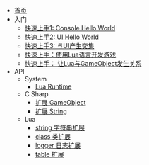 - [首页](/)
- 入门
  - [快速上手1: Console Hello World](/guide/quickstart/quickstart1)
  - [快速上手2: UI Hello World](/guide/quickstart/quickstart2) 
  - [快速上手3: 与UI产生交集](/guide/quickstart/quickstart3) 
  - [快速上手：使用Lua语言开发游戏](/guide/quickstart/quickstart_lua_1)
  - [快速上手： 让Lua与GameObject发生关系](/guide/quickstart/quickstart_lua_2)
- API
  - System
    - [Lua Runtime](/api/system/lua_runtime/lua_runtime)
  - C Sharp
    - [扩展 GameObject](/api/cs/cs_ext_unityengine_gameobject)
    - [扩展 String](/api/cs/cs_ext_system_string)
  - Lua
    - [string 字符串扩展](/api/lua/lua_ext_string)
    - [class 类扩展](/api/lua/lua_ext_class)
    - [logger 日志扩展](/api/lua/lua_ext_logger)
    - [table 扩展](/api/lua/lua_ext_table)